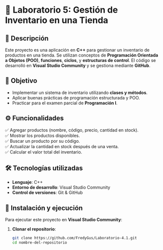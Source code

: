 # 🏪 Laboratorio 5: Gestión de Inventario en una Tienda

## 📌 Descripción
Este proyecto es una aplicación en **C++** para gestionar un inventario de productos en una tienda. Se utilizan conceptos de **Programación Orientada a Objetos (POO)**, **funciones**, **ciclos**, y **estructuras de control**. El código se desarrolló en **Visual Studio Community** y se gestiona mediante **GitHub**.

## 🎯 Objetivo
- Implementar un sistema de inventario utilizando **clases y métodos**.
- Aplicar buenas prácticas de programación estructurada y POO.
- Practicar para el examen parcial de **Programación I**.

## ⚙️ Funcionalidades
✅ Agregar productos (nombre, código, precio, cantidad en stock).  
✅ Mostrar los productos disponibles.  
✅ Buscar un producto por su código.  
✅ Actualizar la cantidad en stock después de una venta.  
✅ Calcular el valor total del inventario.  

## 🛠️ Tecnologías utilizadas
- **Lenguaje**: C++
- **Entorno de desarrollo**: Visual Studio Community
- **Control de versiones**: Git & GitHub

## 🚀 Instalación y ejecución
Para ejecutar este proyecto en **Visual Studio Community**:

1. **Clonar el repositorio**:
   ```bash
   git clone https://github.com/FredyGus/Laboratorio-4.1.git
   cd nombre-del-repositorio
